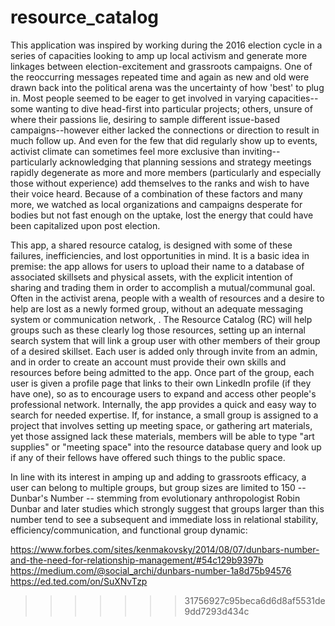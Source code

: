 
# resource_catalog

This application was inspired by working during the 2016 election cycle in a series of capacities looking to amp up local activism and generate more linkages between election-excitement and grassroots campaigns. One of the reoccurring messages repeated time and again as new and old were drawn back into the political arena was the uncertainty of how 'best' to plug in. Most people seemed to be eager to get involved in varying capacities--some wanting to dive head-first into particular projects; others, unsure of where their passions lie, desiring to sample different issue-based campaigns--however either lacked the connections or direction to result in much follow up. And even for the few that did regularly show up to events, activist climate can sometimes feel more exclusive than inviting--particularly acknowledging that planning sessions and strategy meetings rapidly degenerate as more and more members (particularly and especially those without experience) add themselves to the ranks and wish to have their voice heard. Because of a combination of these factors and many more, we watched as local organizations and campaigns desperate for bodies but not fast enough on the uptake, lost the energy that could have been capitalized upon post election.

This app, a shared resource catalog, is designed with some of these failures, inefficiencies, and lost opportunities in mind. It is a basic idea in premise: the app allows for users to upload their name to a database of associated skillsets and physical assets, with the explicit intention of sharing and trading them in order to accomplish a mutual/communal goal. Often in the activist arena, people with a wealth of resources and a desire to help are lost as a newly formed group, without an adequate messaging system or communication network, . The Resource Catalog (RC) will help groups such as these clearly log those resources, setting up an internal search system that will link a group user with other members of their group of a desired skillset. Each user is added only through invite from an admin, and in order to create an account must provide their own skills and resources before being admitted to the app. Once part of the group, each user is given a profile page that links to their own LinkedIn profile (if they have one), so as to encourage users to expand and access other people's professional network. Internally, the app provides a quick and easy way to search for needed expertise. If, for instance, a small group is assigned to a project that involves setting up meeting space, or gathering art materials, yet those assigned lack these materials, members will be able to type "art supplies" or "meeting space" into the resource database query and look up if any of their fellows have offered such things to the public space.

In line with its interest in amping up and adding to grassroots efficacy, a user can belong to multiple groups, but group sizes are limited to 150 -- Dunbar's Number -- stemming from evolutionary anthropologist Robin Dunbar and later studies which strongly suggest that groups larger than this number tend to see a subsequent and immediate loss in relational stability, efficiency/communication, and functional group dynamic:

https://www.forbes.com/sites/kenmakovsky/2014/08/07/dunbars-number-and-the-need-for-relationship-management/#54c129b9397b
https://medium.com/@social_archi/dunbars-number-1a8d75b94576
https://ed.ted.com/on/SuXNvTzp
>>>>>>> 31756927c95beca6d6d8af5531de9dd7293d434c
